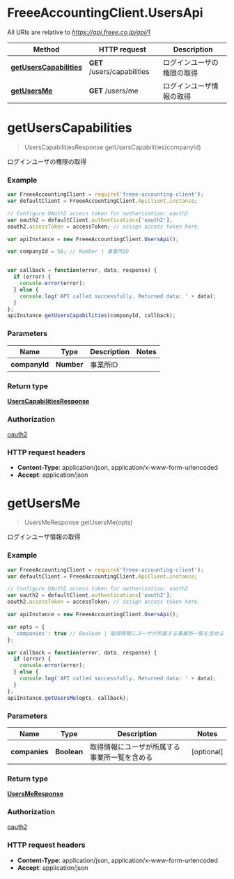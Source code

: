 # FreeeAccountingClient.UsersApi

All URIs are relative to *https://api.freee.co.jp/api/1*

Method | HTTP request | Description
------------- | ------------- | -------------
[**getUsersCapabilities**](UsersApi.md#getUsersCapabilities) | **GET** /users/capabilities | ログインユーザの権限の取得
[**getUsersMe**](UsersApi.md#getUsersMe) | **GET** /users/me | ログインユーザ情報の取得


<a name="getUsersCapabilities"></a>
# **getUsersCapabilities**
> UsersCapabilitiesResponse getUsersCapabilities(companyId)

ログインユーザの権限の取得



### Example
```javascript
var FreeeAccountingClient = require('freee-accounting-client');
var defaultClient = FreeeAccountingClient.ApiClient.instance;

// Configure OAuth2 access token for authorization: oauth2
var oauth2 = defaultClient.authentications['oauth2'];
oauth2.accessToken = accessToken; // assign access token here.

var apiInstance = new FreeeAccountingClient.UsersApi();

var companyId = 56; // Number | 事業所ID


var callback = function(error, data, response) {
  if (error) {
    console.error(error);
  } else {
    console.log('API called successfully. Returned data: ' + data);
  }
};
apiInstance.getUsersCapabilities(companyId, callback);
```

### Parameters

Name | Type | Description  | Notes
------------- | ------------- | ------------- | -------------
 **companyId** | **Number**| 事業所ID | 

### Return type

[**UsersCapabilitiesResponse**](UsersCapabilitiesResponse.md)

### Authorization

[oauth2](../README.md#oauth2)

### HTTP request headers

 - **Content-Type**: application/json, application/x-www-form-urlencoded
 - **Accept**: application/json

<a name="getUsersMe"></a>
# **getUsersMe**
> UsersMeResponse getUsersMe(opts)

ログインユーザ情報の取得



### Example
```javascript
var FreeeAccountingClient = require('freee-accounting-client');
var defaultClient = FreeeAccountingClient.ApiClient.instance;

// Configure OAuth2 access token for authorization: oauth2
var oauth2 = defaultClient.authentications['oauth2'];
oauth2.accessToken = accessToken; // assign access token here.

var apiInstance = new FreeeAccountingClient.UsersApi();

var opts = { 
  'companies': true // Boolean | 取得情報にユーザが所属する事業所一覧を含める
};

var callback = function(error, data, response) {
  if (error) {
    console.error(error);
  } else {
    console.log('API called successfully. Returned data: ' + data);
  }
};
apiInstance.getUsersMe(opts, callback);
```

### Parameters

Name | Type | Description  | Notes
------------- | ------------- | ------------- | -------------
 **companies** | **Boolean**| 取得情報にユーザが所属する事業所一覧を含める | [optional] 

### Return type

[**UsersMeResponse**](UsersMeResponse.md)

### Authorization

[oauth2](../README.md#oauth2)

### HTTP request headers

 - **Content-Type**: application/json, application/x-www-form-urlencoded
 - **Accept**: application/json

